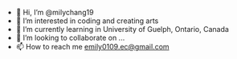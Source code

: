 - 👋 Hi, I’m @milychang19
- 👀 I’m interested in coding and creating arts
- 🌱 I’m currently learning in University of Guelph, Ontario, Canada
- 💞️ I’m looking to collaborate on ...
- 📫 How to reach me emily0109.ec@gmail.com

<!---
milychang19/milychang19 is a ✨ special ✨ repository because its `README.md` (this file) appears on your GitHub profile.
You can click the Preview link to take a look at your changes.
--->
